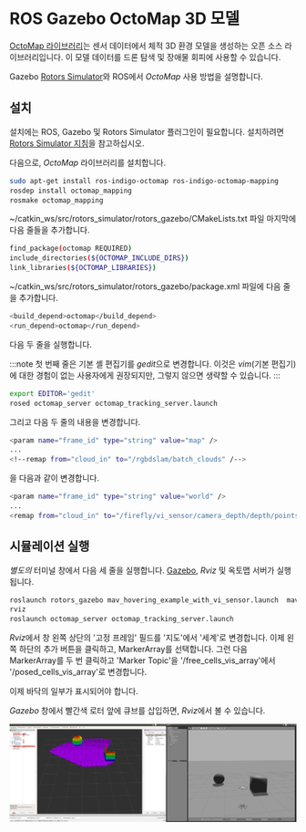 # ROS Gazebo OctoMap 3D 모델

[OctoMap 라이브러리](http://octomap.github.io/)는 센서 데이터에서 체적 3D 환경 모델을 생성하는 오픈 소스 라이브러리입니다. 이 모델 데이터를 드론 탐색 및 장애물 회피에 사용할 수 있습니다.

Gazebo [Rotors Simulator](https://github.com/ethz-asl/rotors_simulator/wiki/RotorS-Simulator)와 ROS에서 *OctoMap* 사용 방법을 설명합니다.

## 설치

설치에는 ROS, Gazebo 및 Rotors Simulator 플러그인이 필요합니다. 설치하려면 [Rotors Simulator 지침](https://github.com/ethz-asl/rotors_simulator)을 참고하십시오.

다음으로, *OctoMap* 라이브러리를 설치합니다.
```sh
sudo apt-get install ros-indigo-octomap ros-indigo-octomap-mapping
rosdep install octomap_mapping
rosmake octomap_mapping
```

~/catkin_ws/src/rotors_simulator/rotors_gazebo/CMakeLists.txt 파일 마지막에 다음 줄들을 추가합니다.
```sh
find_package(octomap REQUIRED)
include_directories(${OCTOMAP_INCLUDE_DIRS})
link_libraries(${OCTOMAP_LIBRARIES})
```

~/catkin_ws/src/rotors_simulator/rotors_gazebo/package.xml 파일에 다음 줄을 추가합니다.
```sh
<build_depend>octomap</build_depend>
<run_depend>octomap</run_depend>
```

다음 두 줄을 실행합니다.

:::note
첫 번째 줄은 기본 셸 편집기를 *gedit*으로 변경합니다. 이것은 *vim*(기본 편집기)에 대한 경험이 없는 사용자에게 권장되지만, 그렇지 않으면 생략할 수 있습니다.
:::

```sh
export EDITOR='gedit'
rosed octomap_server octomap_tracking_server.launch
```
그리고 다음 두 줄의 내용을 변경합니다.

```sh
<param name="frame_id" type="string" value="map" />
...
<!--remap from="cloud_in" to="/rgbdslam/batch_clouds" /-->
```

을 다음과 같이 변경합니다.
```sh
<param name="frame_id" type="string" value="world" />
...
<remap from="cloud_in" to="/firefly/vi_sensor/camera_depth/depth/points" />
```


## 시뮬레이션 실행

*별도의* 터미널 창에서 다음 세 줄을 실행합니다. [Gazebo](../simulation/gazebo.md), *Rviz* 및 옥토맵 서버가 실행됩니다.

```sh
roslaunch rotors_gazebo mav_hovering_example_with_vi_sensor.launch  mav_name:=firefly
rviz
roslaunch octomap_server octomap_tracking_server.launch
```

*Rviz*에서 창 왼쪽 상단의 '고정 프레임' 필드를 '지도'에서 '세계'로 변경합니다. 이제 왼쪽 하단의 추가 버튼을 클릭하고, MarkerArray를 선택합니다. 그런 다음 MarkerArray를 두 번 클릭하고 'Marker Topic'을 '/free_cells_vis_array'에서 '/posed_cells_vis_array'로 변경합니다.

이제 바닥의 일부가 표시되어야 합니다.

*Gazebo* 창에서 빨간색 로터 앞에 큐브를 삽입하면, *Rviz*에서 볼 수 있습니다.

![OctoMap Example in Gazebo](../../assets/simulation/octomap.png)

